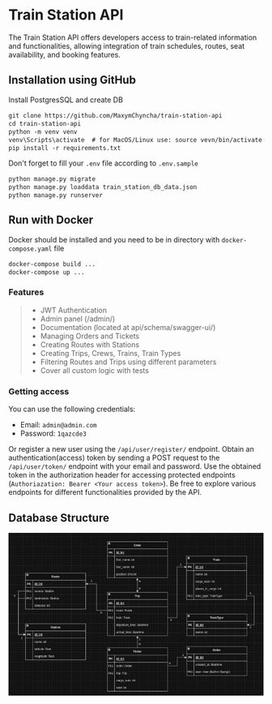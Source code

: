 # Train Station API
The Train Station API offers developers access to train-related information and functionalities, 
allowing integration of train schedules, routes, seat availability, and booking features.
## Installation using GitHub

Install PostgresSQL and create DB

```
git clone https://github.com/MaxymChyncha/train-station-api
cd train-station-api
python -m venv venv
venv\Scripts\activate  # for MacOS/Linux use: source vevn/bin/activate
pip install -r requirements.txt
```
Don't forget to fill your ```.env``` file according to ```.env.sample```
```shell
python manage.py migrate
python manage.py loaddata train_station_db_data.json
python manage.py runserver
```



## Run with Docker
Docker should be installed and you need to be in directory with ```docker-compose.yaml``` file

```
docker-compose build ...
docker-compose up ...
```

### Features

>* JWT Authentication
>* Admin panel (/admin/)
>* Documentation (located at api/schema/swagger-ui/)
>* Managing Orders and Tickets
>* Creating Routes with Stations
>* Creating Trips, Crews, Trains, Train Types
>* Filtering Routes and Trips using different parameters 
>* Cover all custom logic with tests

### Getting access
You can use the following credentials:

* Email: `admin@admin.com`
* Password: `1qazcde3`

Or register a new user using the ```/api/user/register/``` endpoint.
Obtain an authentication(access) token by sending a POST request to the ```/api/user/token/``` endpoint with your email 
and password.
Use the obtained token in the authorization header for accessing protected endpoints 
(```Authoriazation: Bearer <Your access token>```).
Be free to explore various endpoints for different functionalities provided by the API.

## Database Structure

![Demo](demo.jpg)
